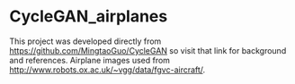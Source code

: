 # CycleGAN_airplanes

This project was developed directly from https://github.com/MingtaoGuo/CycleGAN so visit that link for background and references. Airplane images used from http://www.robots.ox.ac.uk/~vgg/data/fgvc-aircraft/.


